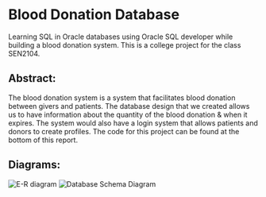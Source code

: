 # Blood Donation Database

Learning SQL in Oracle databases using Oracle SQL developer while building a blood donation system. This is a college project for the class SEN2104.

## Abstract:
The blood donation system is a system that facilitates blood donation between givers and patients. The database design that we created allows us to have information about the quantity of the blood donation & when it expires. The system would also have a login system that allows patients and donors to create profiles. The code for this project can be found at the bottom of this report.
## Diagrams:
![E-R diagram](https://user-images.githubusercontent.com/20629020/120077456-2ce7cd80-c0b3-11eb-8bb6-75733f283f0f.png)
![Database Schema Diagram](https://user-images.githubusercontent.com/20629020/120077486-50ab1380-c0b3-11eb-81ca-e2f9762b71b8.png)

